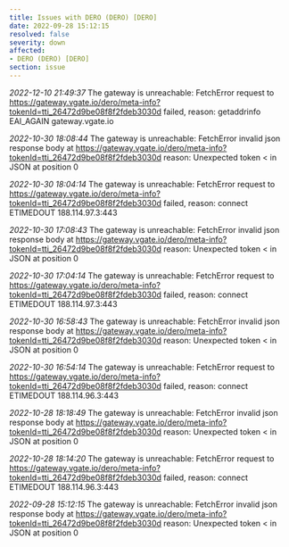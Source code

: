 ```yaml
---
title: Issues with DERO (DERO) [DERO]
date: 2022-09-28 15:12:15
resolved: false
severity: down
affected:
- DERO (DERO) [DERO]
section: issue
---
```


*2022-12-10 21:49:37* The gateway is unreachable: FetchError request to https://gateway.vgate.io/dero/meta-info?tokenId=tti_26472d9be08f8f2fdeb3030d failed, reason: getaddrinfo EAI_AGAIN gateway.vgate.io

*2022-10-30 18:08:44* The gateway is unreachable: FetchError invalid json response body at https://gateway.vgate.io/dero/meta-info?tokenId=tti_26472d9be08f8f2fdeb3030d reason: Unexpected token < in JSON at position 0

*2022-10-30 18:04:14* The gateway is unreachable: FetchError request to https://gateway.vgate.io/dero/meta-info?tokenId=tti_26472d9be08f8f2fdeb3030d failed, reason: connect ETIMEDOUT 188.114.97.3:443

*2022-10-30 17:08:43* The gateway is unreachable: FetchError invalid json response body at https://gateway.vgate.io/dero/meta-info?tokenId=tti_26472d9be08f8f2fdeb3030d reason: Unexpected token < in JSON at position 0

*2022-10-30 17:04:14* The gateway is unreachable: FetchError request to https://gateway.vgate.io/dero/meta-info?tokenId=tti_26472d9be08f8f2fdeb3030d failed, reason: connect ETIMEDOUT 188.114.97.3:443

*2022-10-30 16:58:43* The gateway is unreachable: FetchError invalid json response body at https://gateway.vgate.io/dero/meta-info?tokenId=tti_26472d9be08f8f2fdeb3030d reason: Unexpected token < in JSON at position 0

*2022-10-30 16:54:14* The gateway is unreachable: FetchError request to https://gateway.vgate.io/dero/meta-info?tokenId=tti_26472d9be08f8f2fdeb3030d failed, reason: connect ETIMEDOUT 188.114.96.3:443

*2022-10-28 18:18:49* The gateway is unreachable: FetchError invalid json response body at https://gateway.vgate.io/dero/meta-info?tokenId=tti_26472d9be08f8f2fdeb3030d reason: Unexpected token < in JSON at position 0

*2022-10-28 18:14:20* The gateway is unreachable: FetchError request to https://gateway.vgate.io/dero/meta-info?tokenId=tti_26472d9be08f8f2fdeb3030d failed, reason: connect ETIMEDOUT 188.114.96.3:443

*2022-09-28 15:12:15* The gateway is unreachable: FetchError invalid json response body at https://gateway.vgate.io/dero/meta-info?tokenId=tti_26472d9be08f8f2fdeb3030d reason: Unexpected token < in JSON at position 0